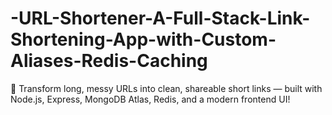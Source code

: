 # -URL-Shortener-A-Full-Stack-Link-Shortening-App-with-Custom-Aliases-Redis-Caching
🔗 Transform long, messy URLs into clean, shareable short links — built with Node.js, Express, MongoDB Atlas, Redis, and a modern frontend UI!
